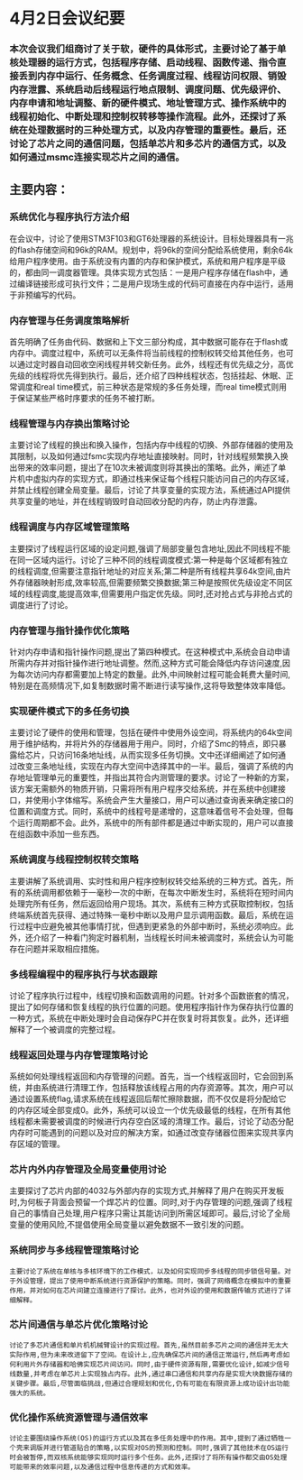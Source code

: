 # 4月2日会议纪要

### 本次会议我们组商讨了关于软，硬件的具体形式，主要讨论了基于单核处理器的运行方式，包括程序存储、启动线程、函数传递、指令直接丢到内存中运行、任务概念、任务调度过程、线程访问权限、销毁内存泄露、系统启动后线程运行地点限制、调度问题、优先级评价、内存申请和地址调整、新的硬件模式、地址管理方式、操作系统中的线程初始化、中断处理和控制权转移等操作流程。此外，还探讨了系统在处理数据时的三种处理方式，以及内存管理的重要性。最后，还讨论了芯片之间的通信问题，包括单芯片和多芯片的通信方式，以及如何通过msmc连接实现芯片之间的通信。
## 主要内容：
### 系统优化与程序执行方法介绍
   在会议中，讨论了使用STM3F103和GT6处理器的系统设计。目标处理器具有一兆的flash存储空间和96k的RAM。规划中，将96k的空间分配给系统使用，剩余64k给用户程序使用。由于系统没有内置的内存和保护模式，系统和用户程序是平级的，都由同一调度器管理。具体实现方式包括：一是用户程序存储在flash中，通过编译链接形成可执行文件；二是用户现场生成的代码可直接在内存中运行，适用于非预编写的代码。
### 内存管理与任务调度策略解析
   首先明确了任务由代码、数据和上下文三部分构成，其中数据可能存在于flash或内存中。调度过程中，系统可以无条件将当前线程的控制权转交给其他任务，也可以通过定时器自动回收空闲线程并转交新任务。此外，线程还有优先级之分，高优先级的线程将优先得到执行。最后，还介绍了四种线程状态，包括挂起、休眠、正常调度和real time模式，前三种状态是常规的多任务处理，而real time模式则用于保证某些严格时序要求的任务不被打断。 
### 线程管理与内存换出策略讨论
   主要讨论了线程的换出和换入操作，包括内存中线程的切换、外部存储器的使用及其限制，以及如何通过fsmc实现内存地址直接映射。同时，针对线程频繁换入换出带来的效率问题，提出了在10次未被调度则将其换出的策略。此外，阐述了单片机中虚拟内存的实现方式，即通过栈来保证每个线程只能访问自己的内存区域，并禁止线程创建全局变量。最后，讨论了共享变量的实现方法，系统通过API提供共享变量的地址，并在线程销毁时自动回收分配的内存，防止内存泄露。 
### 线程调度与内存区域管理策略
   主要探讨了线程运行区域的设定问题,强调了局部变量包含地址,因此不同线程不能在同一区域内运行。讨论了三种不同的线程调度模式:第一种是每个区域都有独立的线程调度,但需要注意指针地址的对应关系;第二种是所有线程共享64k空间,由片外存储器映射形成,效率较高,但需要频繁交换数据;第三种是按照优先级设定不同区域的线程调度,能提高效率,但需要用户指定优先级。同时,还对抢占式与非抢占式的调度进行了讨论。
### 内存管理与指针操作优化策略
   针对内存申请和指针操作问题,提出了第四种模式。在这种模式中,系统会自动申请所需内存并对指针操作进行地址调整。然而,这种方式可能会降低内存访问速度,因为每次访问内存都需要加上特定的数量。此外,中间映射过程可能会耗费大量时间,特别是在高频情况下,如复制数据时需不断进行读写操作,这将导致整体效率降低。
### 实现硬件模式下的多任务切换
   主要讨论了硬件的使用和管理，包括在硬件中使用外设空间，将系统内的64k空间用于维护结构，并将片外的存储器用于用户。同时，介绍了Smc的特点，即只暴露给芯片，只访问16条地址线，从而实现多任务切换。文中还详细阐述了如何通过改变三条地址线，实现在内存大空间中选择其中的一半。最后，强调了系统的内存地址管理单元的重要性，并指出其符合内测管理的要求。讨论了一种新的方案，该方案无需额外的物质开销，只需将所有用户程序交给系统，并在系统中创建接口，并使用小字体缩写。系统会产生大量接口，用户可以通过查询表来确定接口的位置和调度方式。同时，系统中的线程号是递增的，这意味着信号不会处理，但每个运行周期都不会。此外，系统中的所有部件都是通过中断实现的，用户可以直接在组函数中添加一些东西。
### 系统调度与线程控制权转交策略
   主要讲解了系统调用、实时性和用户程序控制权转交给系统的三种方式。首先，所有的系统调用都依赖于一毫秒一次的中断，在每次中断发生时，系统将在短时间内处理完所有任务，然后返回给用户现场。其次，系统有三种方式获取控制权，包括终端系统首先获得、通过特殊一毫秒中断以及用户显示调用函数。最后，系统在运行过程中应避免被其他事情打扰，但遇到更紧急的外部中断时，系统必须响应。此外，还介绍了一种看门狗定时器机制，当线程长时间未被调度时，系统会认为可能存在问题并采取相应措施。
### 多线程编程中的程序执行与状态跟踪
   讨论了程序执行过程中，线程切换和函数调用的问题。针对多个函数嵌套的情况，提出了如何存储和恢复线程的执行位置的问题。使用程序指针作为保存执行位置的一种方式，系统在中断处理时会自动保存PC并在恢复时将其恢复。此外，还详细解释了一个被调度的完整过程。
### 线程返回处理与内存管理策略讨论
   系统如何处理线程返回和内存管理的问题。首先，当一个线程返回时，它会回到系统，并由系统进行清理工作，包括释放该线程占用的内存资源等。其次，用户可以通过设置系统flag,请求系统在线程返回后帮忙擦除数据，而不仅仅是将分配给它的内存区域全部变成0。此外，系统可以设立一个优先级最低的线程，在所有其他线程都未需要被调度的时候进行内存空白区域的清理工作。最后，讨论了动态分配内存时可能遇到的问题以及对应的解决方案，如通过改变存储器位图来实现共享内存区域的管理。
### 芯片内外内存管理及全局变量使用讨论
   主要探讨了芯片内部的4032与外部内存的实现方式,并解释了用户在购买开发板时,为何板子背面会预留一个焊芯片的位置。同时,对于内存管理的问题,强调了线程自己的事情自己处理,用户程序只需让其能访问到所需区域即可。最后,讨论了全局变量的使用风险,不提倡使用全局变量以避免数据不一致引发的问题。
###  系统同步与多线程管理策略讨论
    主要讨论了系统在单核与多核环境下的工作模式，以及如何实现同步多线程的同步锁信号量。对于外设管理，提出了使用中断系统进行资源保护的策略。同时，强调了网络概念在模拟中的重要作用，并对如何在芯片间建立连接进行了探讨。此外，也对外设的使用和数据传输方式进行了详细解释。
###  芯片间通信与单芯片优化策略讨论
    讨论了多芯片通信和单片机机械臂设计的实现过程。首先,虽然目前多芯片之间的通信并无太大实际作用,但为未来改进留下了空间。在设计上,应先确保芯片间的通信正常运行,然后再考虑如何利用片外存储器和哈佛实现芯片间访问。同时,由于硬件资源有限,需要优化设计,如减少信号线数量,并考虑在单芯片上实现独占内存。此外,通过串口通信和共享内存是实现大块数据存储的关键步骤。最后,尽管面临挑战,但通过合理规划和优化,仍有可能在有限资源上成功设计出功能强大的系统。
###  优化操作系统资源管理与通信效率
    讨论主要围绕操作系统(OS)的运行方式以及其在多任务处理中的作用。其中,提到了通过牺牲一个壳来调版并进行管道贴合的策略,以实现对OS的预测和控制。同时,强调了其他技术在OS运行时会被暂停,而双核系统能够实现同时运行多个任务。此外,还探讨了将所有操作都交由OS处理可能带来的效率问题,以及通信过程中信息传递的方式和效率。